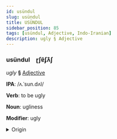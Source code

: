 ```yaml
---
id: usündul
slug: usündul
title: USÜNDUL
sidebar_position: 85
tags: [usündul, Adjective, Indo-Iranian]
description: ugly § Adjective
---
```


### usündul&emsp;<span kind="abugida">ɽʃɐ̃ʄʌ͊ʃ</span>

*ugly* **§** [Adjective](../../tags/Adjective)

**IPA**: /ʌ.ˈsun.dʌl/

**Verb**: to be ugly

**Noun**: ugliness

**Modifier**: ugly

<details>
    <summary>Origin</summary>
    Hindi असुंदर asundar [ɐ.sʊ̃n̪.d̪ɐɾ]<br/>
    <em>Indo-Iranian Language Family</em>
</details>